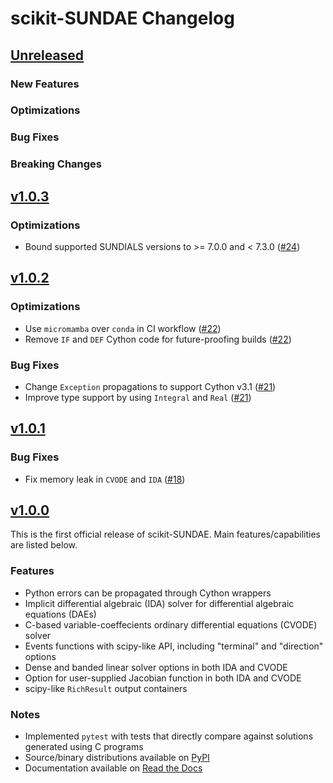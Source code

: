 # scikit-SUNDAE Changelog

## [Unreleased](https://github.com/NREL/scikit-sundae/)

### New Features

### Optimizations

### Bug Fixes

### Breaking Changes

## [v1.0.3](https://github.com/NREL/scikit-sundae/tree/v1.0.3)

### Optimizations
- Bound supported SUNDIALS versions to >= 7.0.0 and < 7.3.0 ([#24](https://github.com/NREL/scikit-sundae/pull/24))

## [v1.0.2](https://github.com/NREL/scikit-sundae/tree/v1.0.2)

### Optimizations
- Use `micromamba` over `conda` in CI workflow ([#22](https://github.com/NREL/scikit-sundae/pull/22))
- Remove `IF` and `DEF` Cython code for future-proofing builds ([#22](https://github.com/NREL/scikit-sundae/pull/22)) 

### Bug Fixes
- Change `Exception` propagations to support Cython v3.1 ([#21](https://github.com/NREL/scikit-sundae/pull/21))
- Improve type support by using `Integral` and `Real` ([#21](https://github.com/NREL/scikit-sundae/pull/21))

## [v1.0.1](https://github.com/NREL/scikit-sundae/tree/v1.0.1)

### Bug Fixes
- Fix memory leak in `CVODE` and `IDA` ([#18](https://github.com/NREL/scikit-sundae/pull/18))

## [v1.0.0](https://github.com/NREL/scikit-sundae/tree/v1.0.0)
This is the first official release of scikit-SUNDAE. Main features/capabilities are listed below.

### Features
- Python errors can be propagated through Cython wrappers
- Implicit differential algebraic (IDA) solver for differential algebraic equations (DAEs)
- C-based variable-coeffecients ordinary differential equations (CVODE) solver
- Events functions with scipy-like API, including "terminal" and "direction" options
- Dense and banded linear solver options in both IDA and CVODE
- Option for user-supplied Jacobian function in both IDA and CVODE
- scipy-like `RichResult` output containers

### Notes
- Implemented `pytest` with tests that directly compare against solutions generated using C programs
- Source/binary distributions available on [PyPI](https://pypi.org/project/scikit-sundae)
- Documentation available on [Read the Docs](https://scikit-sundae.readthedocs.io/)
